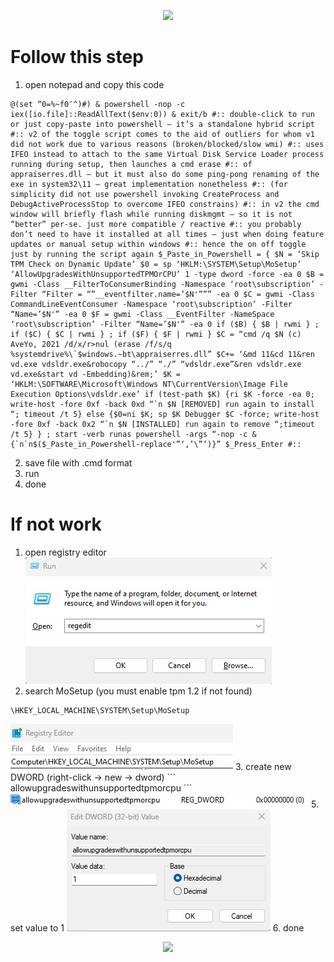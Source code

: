 <p align="center">
<img src="https://readme-typing-svg.herokuapp.com?color=%2336BCF7&center=true&vCenter=true&lines=How+to+Bypass+TPM+2.0" />
</p>

# Follow this step
 1. open notepad and copy this code
```
@(set “0=%~f0″^)#) & powershell -nop -c iex([io.file]::ReadAllText($env:0)) & exit/b #:: double-click to run or just copy-paste into powershell – it’s a standalone hybrid script #:: v2 of the toggle script comes to the aid of outliers for whom v1 did not work due to various reasons (broken/blocked/slow wmi) #:: uses IFEO instead to attach to the same Virtual Disk Service Loader process running during setup, then launches a cmd erase #:: of appraiserres.dll – but it must also do some ping-pong renaming of the exe in system32\11 – great implementation nonetheless #:: (for simplicity did not use powershell invoking CreateProcess and DebugActiveProcessStop to overcome IFEO constrains) #:: in v2 the cmd window will briefly flash while running diskmgmt – so it is not “better” per-se. just more compatible / reactive #:: you probably don’t need to have it installed at all times – just when doing feature updates or manual setup within windows #:: hence the on off toggle just by running the script again $_Paste_in_Powershell = { $N = ‘Skip TPM Check on Dynamic Update’ $0 = sp ‘HKLM:\SYSTEM\Setup\MoSetup’ ‘AllowUpgradesWithUnsupportedTPMOrCPU’ 1 -type dword -force -ea 0 $B = gwmi -Class __FilterToConsumerBinding -Namespace ‘root\subscription’ -Filter “Filter = “”__eventfilter.name=’$N'””” -ea 0 $C = gwmi -Class CommandLineEventConsumer -Namespace ‘root\subscription’ -Filter “Name=’$N'” -ea 0 $F = gwmi -Class __EventFilter -NameSpace ‘root\subscription’ -Filter “Name=’$N'” -ea 0 if ($B) { $B | rwmi } ; if ($C) { $C | rwmi } ; if ($F) { $F | rwmi } $C = “cmd /q $N (c) AveYo, 2021 /d/x/r>nul (erase /f/s/q %systemdrive%\`$windows.~bt\appraiserres.dll” $C+= ‘&md 11&cd 11&ren vd.exe vdsldr.exe&robocopy “../” “./” “vdsldr.exe”&ren vdsldr.exe vd.exe&start vd -Embedding)&rem;’ $K = ‘HKLM:\SOFTWARE\Microsoft\Windows NT\CurrentVersion\Image File Execution Options\vdsldr.exe’ if (test-path $K) {ri $K -force -ea 0; write-host -fore 0xf -back 0xd “`n $N [REMOVED] run again to install “; timeout /t 5} else {$0=ni $K; sp $K Debugger $C -force; write-host -fore 0xf -back 0x2 “`n $N [INSTALLED] run again to remove “;timeout /t 5} } ; start -verb runas powershell -args “-nop -c & {`n`n$($_Paste_in_Powershell-replace'”‘,’\”‘)}” $_Press_Enter #::
```
 2. save file with .cmd format
 3. run
 4. done

# If not work
1. open registry editor
   <img src="https://raw.githubusercontent.com/halonthe/bypass-tpm-2.0/main/image/run.jpg" />
2. search MoSetup (you must enable tpm 1.2 if not found)
```
\HKEY_LOCAL_MACHINE\SYSTEM\Setup\MoSetup
```
   <img src="https://raw.githubusercontent.com/halonthe/bypass-tpm-2.0/main/image/registry.jpg" />
3. create new DWORD (right-click -> new -> dword)
```
allowupgradeswithunsupportedtpmorcpu
```
  <img src="https://raw.githubusercontent.com/halonthe/bypass-tpm-2.0/main/image/dword.jpg" />
5. set value to 1
  <img src="https://raw.githubusercontent.com/halonthe/bypass-tpm-2.0/main/image/value=1.jpg" />
6. done

<p align="center">
<img src="https://readme-typing-svg.herokuapp.com?color=%2336BCF7&center=true&vCenter=true&lines=Halonthe" />
</p>
